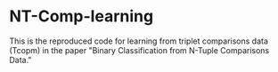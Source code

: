 # NT-Comp-learning
This is the reproduced code for learning from triplet comparisons data (Tcopm) in the paper "Binary Classification from N-Tuple Comparisons Data."
